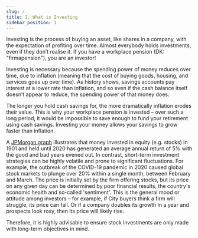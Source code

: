 ```yaml
---
slug: /
title: 1. What is Investing
sidebar_position: 1
---
```


Investing is the process of buying an asset, like shares in a company, with the expectation of profiting over time. Almost everybody holds investments, even if they don’t realise it. If you have a workplace pension (DK: "firmapension"), you are an investor!

Investing is necessary because the spending power of money reduces over time, due to inflation (meaning that the cost of buying goods, housing, and services goes up over time). As history shows, savings accounts pay interest at a lower rate than inflation, and so even if the cash balance itself doesn’t appear to reduce, the spending power of that money does.

The longer you hold cash savings for, the more dramatically inflation erodes their value. This is why your workplace pension is invested – over such a long period, it would be impossible to save enough to fund your retirement using cash savings. Investing your money allows your savings to grow faster than inflation.

A [JPMorgan graph](https://am.jpmorgan.com/gb/en/asset-management/adv/insights/market-insights/guide-to-the-markets/?slideId=investing-principles/GTM-UK-EN-LTASSRET) illustrates that money invested in equity (e.g. stocks) in 1901 and held until 2020 has generated an average annual return of 5% with the good and bad years evened out.
In contrast, short-term investment strategies can be highly volatile and prone to significant fluctuations. For example, the outbreak of the COVID-19 pandemic in 2020 caused global stock markets to plunge over 20% within a single month, between February and March. The price is initially set by the firm offering stocks, but its price on any given day can be determined by poor financial results, the country's economic health and so-called 'sentiment'. This is the general mood or attitude among investors – for example, if City buyers think a firm will struggle, its price can fall. Or if a company doubles its growth in a year and prospects look rosy, then its price will likely rise.

Therefore, it is highly advisable to ensure stock investments are only made with long-term objectives in mind.

